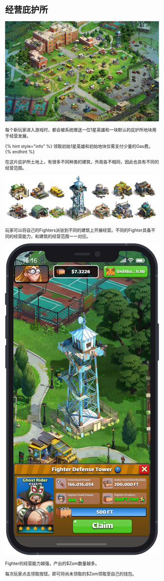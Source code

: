 # 经营庇护所

![&#x56FE;&#xFF1A;Fight Club&#x5E87;&#x62A4;&#x6240;&#xFF0C;&#x53EF;&#x4EE5;&#x5728;&#x6BCF;&#x4E00;&#x5757;&#x571F;&#x5730;&#x4E0A;&#x8FDB;&#x884C;&#x7ECF;&#x8425;&#x7BA1;&#x7406;](../.gitbook/assets/image_6.png)

每个新玩家进入游戏时，都会被系统赠送一位1星英雄和一块默认的庇护所地块用于经营发展。

{% hint style="info" %}
领取初始1星英雄和初始地块仅需支付少量的Gas费。
{% endhint %}

在这片庇护所土地上，有很多不同种类的建筑，外观各不相同，因此也具有不同的经营范围。

![&#x56FE;&#xFF1A;Fight Club&#x5E87;&#x62A4;&#x6240;&#xFF0C;&#x53EF;&#x4EE5;&#x5728;&#x6BCF;&#x4E00;&#x5757;&#x571F;&#x5730;&#x4E0A;&#x8FDB;&#x884C;&#x7ECF;&#x8425;&#x7BA1;&#x7406;](../.gitbook/assets/building_watchtower_001.png)

玩家可以将自己的Fighters派驻到不同的建筑上开展经营。不同的Fighter具备不同的经营能力，和建筑的经营范围一一对应。

![](../.gitbook/assets/building_cover-3x.png)

Fighter的经营能力越强，产出的$Zom数量越多。

每次玩家点击领取按钮，即可将尚未领取的$Zom领取至自己的钱包。


